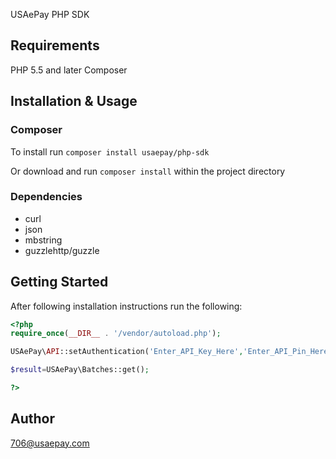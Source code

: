 USAePay PHP SDK

## Requirements

PHP 5.5 and later
Composer

## Installation & Usage

### Composer

To install run `composer install usaepay/php-sdk`

Or download and run `composer install` within the project directory

### Dependencies

- curl
- json
- mbstring
- guzzlehttp/guzzle

## Getting Started

After following installation instructions run the following:

```php
<?php
require_once(__DIR__ . '/vendor/autoload.php');

USAePay\API::setAuthentication('Enter_API_Key_Here','Enter_API_Pin_Here');

$result=USAePay\Batches::get();

?>
```

## Author

706@usaepay.com

